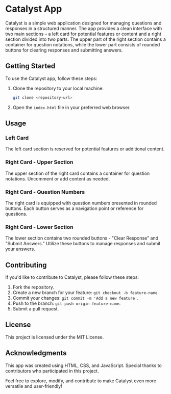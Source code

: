 # Catalyst App

Catalyst is a simple web application designed for managing questions and responses in a structured manner. The app provides a clean interface with two main sections – a left card for potential features or content and a right section divided into two parts. The upper part of the right section contains a container for question notations, while the lower part consists of rounded buttons for clearing responses and submitting answers.

## Getting Started

To use the Catalyst app, follow these steps:

1. Clone the repository to your local machine:

    ```bash
    git clone <repository-url>
    ```

2. Open the `index.html` file in your preferred web browser.

## Usage

### Left Card

The left card section is reserved for potential features or additional content.

### Right Card - Upper Section

The upper section of the right card contains a container for question notations. Uncomment or add content as needed.

### Right Card - Question Numbers

The right card is equipped with question numbers presented in rounded buttons. Each button serves as a navigation point or reference for questions.

### Right Card - Lower Section

The lower section contains two rounded buttons - "Clear Response" and "Submit Answers." Utilize these buttons to manage responses and submit your answers.

## Contributing

If you'd like to contribute to Catalyst, please follow these steps:

1. Fork the repository.
2. Create a new branch for your feature: `git checkout -b feature-name`.
3. Commit your changes: `git commit -m 'Add a new feature'`.
4. Push to the branch: `git push origin feature-name`.
5. Submit a pull request.

## License

This project is licensed under the MIT License.

## Acknowledgments

This app was created using HTML, CSS, and JavaScript.
Special thanks to contributors who participated in this project.

Feel free to explore, modify, and contribute to make Catalyst even more versatile and user-friendly!
